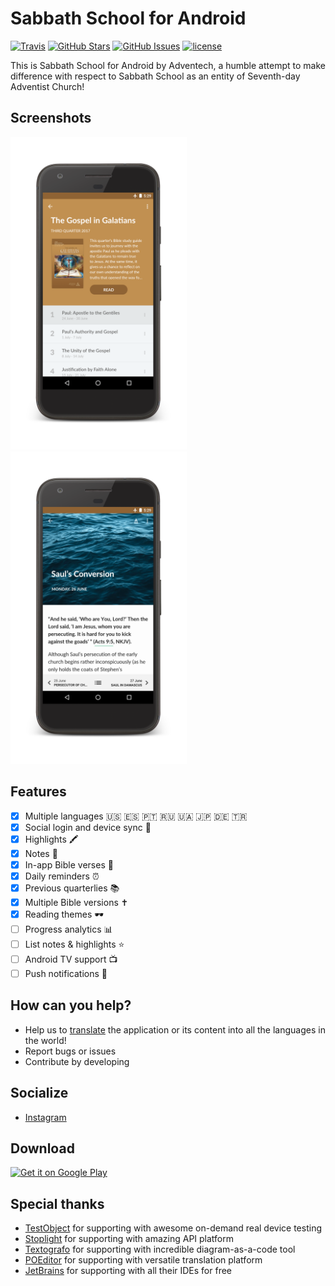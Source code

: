 Sabbath School for Android
============

[![Travis](https://img.shields.io/travis/Adventech/sabbath-school-android-2.svg)](https://travis-ci.org/Adventech/sabbath-school-android-2) [![GitHub Stars](https://img.shields.io/github/stars/Adventech/sabbath-school-android-2.svg)](https://github.com/Adventech/sabbath-school-android-2/stargazers) [![GitHub Issues](https://img.shields.io/github/issues/Adventech/sabbath-school-android-2.svg)](https://github.com/Adventech/sabbath-school-android-2/issues) [![license](https://img.shields.io/github/license/Adventech/sabbath-school-android-2.svg)](https://github.com/Adventech/sabbath-school-android-2/blob/master/LICENSE.md)

This is Sabbath School for Android by Adventech, a humble attempt to make difference with respect to Sabbath School as an entity of Seventh-day Adventist Church!

## Screenshots

<img src="https://raw.githubusercontent.com/Adventech/sabbath-school-android/master/fastlane/metadata/android/en-US/images/phoneScreenshots/lessons_screen_1499032106305.png" alt="Screenshot" height="500"/> <img src="https://raw.githubusercontent.com/Adventech/sabbath-school-android/master/fastlane/metadata/android/en-US/images/phoneScreenshots/reading_screen_1499032114397.png" height="500"/>

## Features

- [x] Multiple languages 🇺🇸 🇪🇸 🇵🇹 🇷🇺 🇺🇦 🇯🇵 🇩🇪 🇹🇷
- [x] Social login and device sync 🔄
- [x] Highlights 🖍
- [x] Notes 📝
- [x] In-app Bible verses 🙏
- [x] Daily reminders ⏰
- [x] Previous quarterlies 📚
- [x] Multiple Bible versions ✝️
- [x] Reading themes 🕶
- [ ] Progress analytics 📊
- [ ] List notes & highlights ⭐️
- [ ] Android TV support 📺
- [ ] Push notifications 🔔

## How can you help?

- Help us to [translate](https://poeditor.com/join/project/B5QVkjk21J) the application or its content into all the languages in the world!
- Report bugs or issues
- Contribute by developing

## Socialize

- [Instagram](http://instagram.com/adventech)

## Download

<a href='https://play.google.com/store/apps/details?id=com.cryart.sabbathschool'><img alt='Get it on Google Play' src='https://play.google.com/intl/en_us/badges/images/generic/en_badge_web_generic.png' height="40px"/></a> 

## Special thanks

- [TestObject](http://testobject.com) for supporting with awesome on-demand real device testing
- [Stoplight](http://stoplight.io) for supporting with amazing API platform
- [Textografo](http://textografo.com) for supporting with incredible diagram-as-a-code tool
- [POEditor](http://poeditor.com) for supporting with versatile translation platform
- [JetBrains](http://jetbrains.com) for supporting with all their IDEs for free

